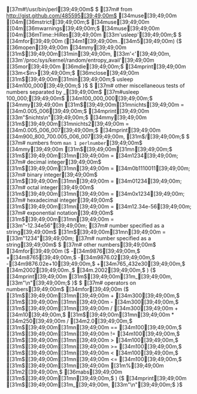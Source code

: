 [37m#!/usr/bin/perl[39;49;00m$
$
[37m# from http://gist.github.com/485595[39;49;00m$
[34muse[39;49;00m [04m[36mstrict[39;49;00m;$
[34muse[39;49;00m [04m[36mwarnings[39;49;00m;$
[34muse[39;49;00m [04m[36mTime::HiRes[39;49;00m [33m'usleep'[39;49;00m;$
$
[34mfor[39;49;00m ([34m1[39;49;00m..[34m5[39;49;00m) {$
    [36mopen[39;49;00m [34mmy[39;49;00m [31m$[39;49;00m[31min[39;49;00m, [33m'<'[39;49;00m, [33m'/proc/sys/kernel/random/entropy_avail'[39;49;00m [35mor[39;49;00m [36mdie[39;49;00m;$
    [34mprint[39;49;00m [33m<$in>[39;49;00m;$
    [36mclose[39;49;00m [31m$[39;49;00m[31min[39;49;00m;$
    usleep [34m100_000[39;49;00m;$
}$
$
[37m# other miscellaneous tests of numbers separated by _[39;49;00m$
[37m#usleep 100_000;[39;49;00m$
[34m100_000_000[39;49;00m;$
[34mmy[39;49;00m [31m$[39;49;00m[31mnichts[39;49;00m = [34m0.005_006[39;49;00m;$
[34mprint[39;49;00m [33m"$nichts\n"[39;49;00m;$
[34mmy[39;49;00m [31m$[39;49;00m[31mnichts2[39;49;00m = [34m0.005_006_007[39;49;00m;$
[34mprint[39;49;00m [34m900_800_700.005_006_007[39;49;00m, [31m$/[39;49;00m;$
$
[37m# numbers from `man 1 perlnumber`[39;49;00m$
[34mmy[39;49;00m [31m$[39;49;00m[31mn[39;49;00m;$
[31m$[39;49;00m[31mn[39;49;00m = [34m1234[39;49;00m;              [37m# decimal integer[39;49;00m$
[31m$[39;49;00m[31mn[39;49;00m = [34m0b1110011[39;49;00m;         [37m# binary integer[39;49;00m$
[31m$[39;49;00m[31mn[39;49;00m = [34m01234[39;49;00m;             [37m# octal integer[39;49;00m$
[31m$[39;49;00m[31mn[39;49;00m = [34m0x1234[39;49;00m;            [37m# hexadecimal integer[39;49;00m$
[31m$[39;49;00m[31mn[39;49;00m = [34m12.34e-56[39;49;00m;         [37m# exponential notation[39;49;00m$
[31m$[39;49;00m[31mn[39;49;00m = [33m"-12.34e56"[39;49;00m;       [37m# number specified as a string[39;49;00m$
[31m$[39;49;00m[31mn[39;49;00m = [33m"1234"[39;49;00m;            [37m# number specified as a string[39;49;00m$
$
[37m# other numbers[39;49;00m$
[34mfor[39;49;00m ($
    -[34m9876[39;49;00m,$
    +[34m8765[39;49;00m,$
    -[34m9876.02[39;49;00m,$
    -[34m9876.02e+10[39;49;00m,$
    +[34m765_432e30[39;49;00m,$
    [34m2002[39;49;00m.,$
    [34m.2002[39;49;00m,$
) {$
    [34mprint[39;49;00m [31m$[39;49;00m[31m_[39;49;00m, [33m"\n"[39;49;00m;$
}$
$
[37m# operators on numbers[39;49;00m$
[34mfor[39;49;00m ($
    [31m$[39;49;00m[31mn[39;49;00m + [34m300[39;49;00m,$
    [31m$[39;49;00m[31mn[39;49;00m - [34m300[39;49;00m,$
    [31m$[39;49;00m[31mn[39;49;00m / [34m300[39;49;00m + [34m10[39;49;00m,$
    [31m$[39;49;00m[31mn[39;49;00m * [34m250[39;49;00m / [34m2.0[39;49;00m,$
    [31m$[39;49;00m[31mn[39;49;00m == [34m100[39;49;00m,$
    [31m$[39;49;00m[31mn[39;49;00m != [34m100[39;49;00m,$
    [31m$[39;49;00m[31mn[39;49;00m > [34m100[39;49;00m,$
    [31m$[39;49;00m[31mn[39;49;00m >= [34m100[39;49;00m,$
    [31m$[39;49;00m[31mn[39;49;00m < [34m100[39;49;00m,$
    [31m$[39;49;00m[31mn[39;49;00m <= [34m100[39;49;00m,$
    [31m$[39;49;00m[31mn[39;49;00m [31m%[39;49;00m [31m2[39;49;00m,$
    [36mabs[39;49;00m [31m$[39;49;00m[31mn[39;49;00m,$
) {$
    [34mprint[39;49;00m [31m$[39;49;00m[31m_[39;49;00m, [33m"\n"[39;49;00m;$
}$
